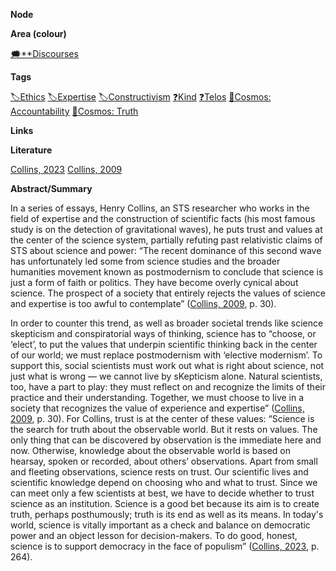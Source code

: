 **Node**

**Area (colour)**

[🗯️**Discourses](https://lean-sphynx-49b.notion.site/Discourses-ab06ed1436054e5b9bf0c0af92149114?pvs=21)

**Tags**

[🏷️Ethics](https://lean-sphynx-49b.notion.site/Ethics-2b7ab4be00294e93b53a09aa4f7e235f?pvs=21) [🏷️Expertise](https://lean-sphynx-49b.notion.site/Expertise-ede1853057274e1b81d6516e2639ce23?pvs=21) [🏷️Constructivism](https://lean-sphynx-49b.notion.site/Constructivism-95adbc987e1949219fba879ca6814a55?pvs=21) [❓Kind](https://lean-sphynx-49b.notion.site/Kind-11587210186680929d30e9ac15b3534c?pvs=21) [❓Telos](https://lean-sphynx-49b.notion.site/Telos-11587210186680608bc3ecc5d1ba5772?pvs=21) [🌌Cosmos: Accountability](https://lean-sphynx-49b.notion.site/Cosmos-Accountability-d4c5602b14234f37b493f1133e177038?pvs=21) [🌌Cosmos: Truth](https://lean-sphynx-49b.notion.site/Cosmos-Truth-af34d1903e934f1b989baa138fdfecc6?pvs=21)

**Links**

**Literature**

[Collins, 2023](https://lean-sphynx-49b.notion.site/Collins-2023-c9c261c8c23349c89e8363bd552564a3?pvs=21) [Collins, 2009](https://lean-sphynx-49b.notion.site/Collins-2009-bfe2475dcf1d44d38af0a1c88cd810a3?pvs=21)

**Abstract/Summary**

In a series of essays, Henry Collins, an STS researcher who works in the field of expertise and the construction of scientific facts (his most famous study is on the detection of gravitational waves), he puts trust and values at the center of the science system, partially refuting past relativistic claims of STS about science and power: “The recent dominance of this second wave has unfortunately led some from science studies and the broader humanities movement known as postmodernism to conclude that science is just a form of faith or politics. They have become overly cynical about science. The prospect of a society that entirely rejects the values of science and expertise is too awful to contemplate” ([Collins, 2009](https://lean-sphynx-49b.notion.site/Collins-2009-bfe2475dcf1d44d38af0a1c88cd810a3?pvs=21), p. 30).

In order to counter this trend, as well as broader societal trends like science skepticism and conspiratorial ways of thinking, science has to “choose, or ‘elect’, to put the values that underpin scientific thinking back in the center of our world; we must replace postmodernism with ‘elective modernism’. To support this, social scientists must work out what is right about science, not just what is wrong — we cannot live by sKepticism alone. Natural scientists, too, have a part to play: they must reflect on and recognize the limits of their practice and their understanding. Together, we must choose to live in a society that recognizes the value of experience and expertise” ([Collins, 2009](https://lean-sphynx-49b.notion.site/Collins-2009-bfe2475dcf1d44d38af0a1c88cd810a3?pvs=21), p. 30). For Collins, trust is at the center of these values: “Science is the search for truth about the observable world. But it rests on values. The only thing that can be discovered by observation is the immediate here and now. Otherwise, knowledge about the observable world is based on hearsay, spoken or recorded, about others’ observations. Apart from small and fleeting observations, science rests on trust. Our scientific lives and scientific knowledge depend on choosing who and what to trust. Since we can meet only a few scientists at best, we have to decide whether to trust science as an institution. Science is a good bet because its aim is to create truth, perhaps posthumously; truth is its end as well as its means. In today's world, science is vitally important as a check and balance on democratic power and an object lesson for decision-makers. To do good, honest, science is to support democracy in the face of populism” ([Collins, 2023](https://lean-sphynx-49b.notion.site/Collins-2023-c9c261c8c23349c89e8363bd552564a3?pvs=21), p. 264).